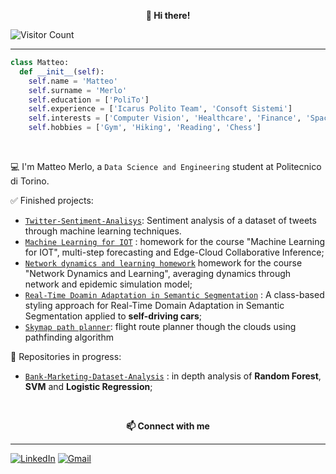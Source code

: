 <p align="center" style="font-weight:bold"> 👋 <b>Hi there!</b> <p>
  
![Visitor Count](https://profile-counter.glitch.me/MatteoM95/count.svg)

---

```python
class Matteo:
  def __init__(self):
    self.name = 'Matteo'
    self.surname = 'Merlo'
    self.education = ['PoliTo']
    self.experience = ['Icarus Polito Team', 'Consoft Sistemi']
    self.interests = ['Computer Vision', 'Healthcare', 'Finance', 'Space']
    self.hobbies = ['Gym', 'Hiking', 'Reading', 'Chess']
```
<br />
  
💻 I'm Matteo Merlo, a `Data Science and Engineering` student at Politecnico di Torino.


✅ Finished projects:
* [`Twitter-Sentiment-Analisys`](https://github.com/MatteoM95/Twitter-Sentiment-Analisys): Sentiment analysis of a dataset of tweets through machine learning techniques.
* [`Machine Learning for IOT`](https://github.com/MatteoM95/MachineLearning4IOT) : homework for the course "Machine Learning for IOT", multi-step forecasting and Edge-Cloud Collaborative Inference;
* [`Network dynamics and learning homework`](https://github.com/MatteoM95/Network-Dynamics-and-Learning) homework for the course "Network Dynamics and Learning", averaging dynamics through network and epidemic simulation model;
* [`Real-Time Doamin Adaptation in Semantic Segmentation`](https://github.com/MatteoM95/Real-time-Domain-Adaptation-in-Semantic-Segmentation) : A class-based styling approach for Real-Time Domain Adaptation in Semantic Segmentation applied to **self-driving cars**;
* [`Skymap path planner`](https://github.com/MatteoM95/Skymap-path-planner): flight route planner though the clouds using pathfinding algorithm 

 
🚧 Repositories in progress: 
* [`Bank-Marketing-Dataset-Analysis`](https://github.com/MatteoM95/Bank-Marketing-Dataset-Analysis) : in depth analysis of **Random Forest**, **SVM** and **Logistic Regression**;

<br />
<p align="center" style="font-weight:bold"> 📫 <b>Connect with me</b> <p>

---

[![LinkedIn](https://img.shields.io/badge/linkedin-%230077B5.svg?style=for-the-badge&logo=linkedin&logoColor=white)](https://www.linkedin.com/in/matteomerlo95/)
[![Gmail](https://img.shields.io/badge/Gmail-D14836?style=for-the-badge&logo=gmail&logoColor=white)](mailto:matteo.merlo.955@gmail.com)
  
<!--
**MatteoM95/MatteoM95** is a ✨ _special_ ✨ repository because its `README.md` (this file) appears on your GitHub profile.

Here are some ideas to get you started:

- 🔭 I’m currently working on ...
- 🌱 I’m currently learning ...
- 👯 I’m looking to collaborate on ...
- 🤔 I’m looking for help with ...
- 💬 Ask me about ...
- 📫 How to reach me: ...
- 😄 Pronouns: ...
- ⚡ Fun fact: ...
-->
